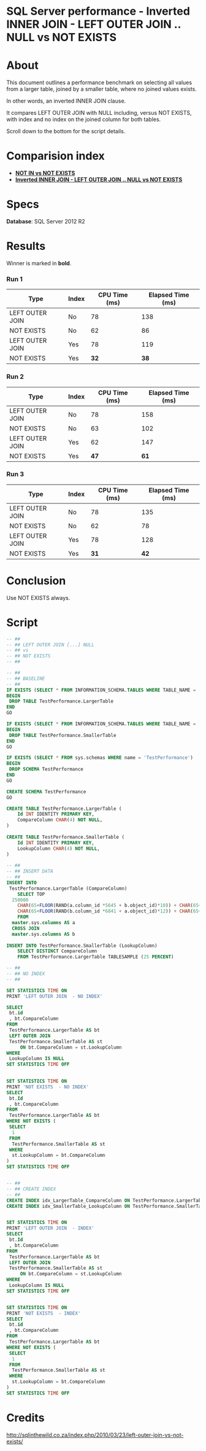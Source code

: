 # SQL Server performance - Inverted INNER JOIN - LEFT OUTER JOIN .. NULL vs NOT EXISTS

# About

This document outlines a performance benchmark on selecting all values from a larger table, joined by a smaller table, where no joined values exists. 

In other words, an inverted INNER JOIN clause.

It compares LEFT OUTER JOIN with NULL including, versus NOT EXISTS, with index and no index on the joined column for both tables.

Scroll down to the bottom for the script details.

# Comparision index
* **[NOT IN vs NOT EXISTS](https://github.com/ebergstedt/sql_performance_not_in_vs_not_exists)**
* **[Inverted INNER JOIN - LEFT OUTER JOIN .. NULL vs NOT EXISTS](https://github.com/ebergstedt/sql_performance_left_outer_join_null_vs_not_exists)**

# Specs

**Database**: SQL Server 2012 R2

# Results

Winner is marked in **bold**.

### Run 1

| Type            | Index | CPU Time (ms) | Elapsed Time (ms) |
|-----------------|-------|---------------|-------------------|
| LEFT OUTER JOIN | No    | 78            | 138               |
| NOT EXISTS      | No    | 62            | 86                |
| LEFT OUTER JOIN | Yes   | 78            | 119               |
| NOT EXISTS      | Yes   | **32**        | **38**            |

### Run 2

| Type            | Index | CPU Time (ms) | Elapsed Time (ms) |
|-----------------|-------|---------------|-------------------|
| LEFT OUTER JOIN | No    | 78            | 158               |
| NOT EXISTS      | No    | 63            | 102               |
| LEFT OUTER JOIN | Yes   | 62            | 147               |
| NOT EXISTS      | Yes   | **47**            | **61**                |

### Run 3

| Type            | Index | CPU Time (ms) | Elapsed Time (ms) |
|-----------------|-------|---------------|-------------------|
| LEFT OUTER JOIN | No    | 78            | 135               |
| NOT EXISTS      | No    | 62            | 78                |
| LEFT OUTER JOIN | Yes   | 78            | 128               |
| NOT EXISTS      | Yes   | **31**            | **42**                |

# Conclusion

Use NOT EXISTS always.

# Script

```sql
-- ##
-- ## LEFT OUTER JOIN [...] NULL 
-- ## vs
-- ## NOT EXISTS
-- ##

-- ##
-- ## BASELINE
-- ##
IF EXISTS (SELECT * FROM INFORMATION_SCHEMA.TABLES WHERE TABLE_NAME = 'LargerTable' AND TABLE_SCHEMA = 'TestPerformance')
BEGIN
 DROP TABLE TestPerformance.LargerTable
END
GO

IF EXISTS (SELECT * FROM INFORMATION_SCHEMA.TABLES WHERE TABLE_NAME = 'SmallerTable' AND TABLE_SCHEMA = 'TestPerformance')
BEGIN
 DROP TABLE TestPerformance.SmallerTable
END
GO

IF EXISTS (SELECT * FROM sys.schemas WHERE name = 'TestPerformance')
BEGIN
 DROP SCHEMA TestPerformance 
END
GO

CREATE SCHEMA TestPerformance
GO

CREATE TABLE TestPerformance.LargerTable (
	Id INT IDENTITY PRIMARY KEY,
	CompareColumn CHAR(4) NOT NULL,
)
 
CREATE TABLE TestPerformance.SmallerTable (
	Id INT IDENTITY PRIMARY KEY,
	LookupColumn CHAR(4) NOT NULL,
)
 
-- ##
-- ## INSERT DATA
-- ##
INSERT INTO 
 TestPerformance.LargerTable (CompareColumn)
	SELECT TOP 
  250000
	CHAR(65+FLOOR(RAND(a.column_id *5645 + b.object_id)*10)) + CHAR(65+FLOOR(RAND(b.column_id *3784 + b.object_id)*12)) +
	CHAR(65+FLOOR(RAND(b.column_id *6841 + a.object_id)*12)) + CHAR(65+FLOOR(RAND(a.column_id *7544 + b.object_id)*8))
	FROM 
  master.sys.columns AS a 
  CROSS JOIN 
  master.sys.columns AS b
 
INSERT INTO TestPerformance.SmallerTable (LookupColumn)
	SELECT DISTINCT CompareColumn
	FROM TestPerformance.LargerTable TABLESAMPLE (25 PERCENT)

-- ##
-- ## NO INDEX
-- ##

SET STATISTICS TIME ON
PRINT 'LEFT OUTER JOIN  - NO INDEX'

SELECT 
 bt.id
 , bt.CompareColumn
FROM 
 TestPerformance.LargerTable AS bt
 LEFT OUTER JOIN 
 TestPerformance.SmallerTable AS st
	 ON bt.CompareColumn = st.LookupColumn
WHERE 
 LookupColumn IS NULL
SET STATISTICS TIME OFF
 

SET STATISTICS TIME ON
PRINT 'NOT EXISTS  - NO INDEX'
SELECT 
 bt.Id
 , bt.CompareColumn
FROM 
 TestPerformance.LargerTable AS bt
WHERE NOT EXISTS (
 SELECT 
  1
 FROM 
  TestPerformance.SmallerTable AS st
 WHERE 
  st.LookupColumn = bt.CompareColumn
)
SET STATISTICS TIME OFF


-- ##
-- ## CREATE INDEX
-- ##
CREATE INDEX idx_LargerTable_CompareColumn ON TestPerformance.LargerTable (CompareColumn)
CREATE INDEX idx_SmallerTable_LookupColumn ON TestPerformance.SmallerTable (LookupColumn)


SET STATISTICS TIME ON
PRINT 'LEFT OUTER JOIN  - INDEX'
SELECT 
 bt.Id
 , bt.CompareColumn
FROM 
 TestPerformance.LargerTable AS bt
 LEFT OUTER JOIN 
 TestPerformance.SmallerTable AS st
	 ON bt.CompareColumn = st.LookupColumn
WHERE 
 LookupColumn IS NULL
SET STATISTICS TIME OFF


SET STATISTICS TIME ON
PRINT 'NOT EXISTS  - INDEX'
SELECT 
 bt.id
 , bt.CompareColumn
FROM 
 TestPerformance.LargerTable AS bt
WHERE NOT EXISTS (
 SELECT 
  1
 FROM 
  TestPerformance.SmallerTable AS st
 WHERE 
  st.LookupColumn = bt.CompareColumn
)
SET STATISTICS TIME OFF


```

# Credits

http://sqlinthewild.co.za/index.php/2010/03/23/left-outer-join-vs-not-exists/